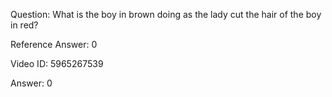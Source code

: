 Question: What is the boy in brown doing as the lady cut the hair of the boy in red?

Reference Answer: 0

Video ID: 5965267539

Answer: 0

